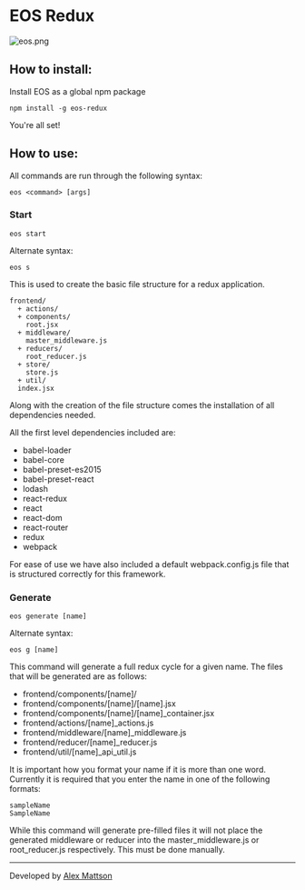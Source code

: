 # EOS Redux

![eos.png](https://s10.postimg.org/7hfcpvwpl/eos.png)


## How to install:

Install EOS as a global npm package

```
npm install -g eos-redux
```

You're all set!

## How to use:

All commands are run through the following syntax:
```
eos <command> [args]
```

### Start

```
eos start
```
Alternate syntax:
```
eos s
```

This is used to create the basic file structure for a redux application.

```
frontend/
  + actions/
  + components/
    root.jsx
  + middleware/
    master_middleware.js
  + reducers/
    root_reducer.js
  + store/
    store.js
  + util/
  index.jsx
```
Along with the creation of the file structure comes the installation of all dependencies needed.

All the first level dependencies included are:

* babel-loader
* babel-core
* babel-preset-es2015
* babel-preset-react
* lodash
* react-redux
* react
* react-dom
* react-router
* redux
* webpack

For ease of use we have also included a default webpack.config.js file that is structured correctly for this framework.  

### Generate

```
eos generate [name]
```
Alternate syntax:
```
eos g [name]
```
This command will generate a full redux cycle for a given name. The files that will be generated are as follows:

* frontend/components/[name]/
* frontend/components/[name]/[name].jsx
* frontend/components/[name]/[name]_container.jsx
* frontend/actions/[name]_actions.js
* frontend/middleware/[name]_middleware.js
* frontend/reducer/[name]_reducer.js
* frontend/util/[name]_api_util.js

It is important how you format your name if it is more than one word. Currently it is required that you enter the name in one of the following formats:

```
sampleName
SampleName
```

While this command will generate pre-filled files it will not place the generated middleware or reducer into the master_middleware.js or root_reducer.js respectively. This must be done manually.

---
Developed by [Alex Mattson](http://www.alexmattson.com)
